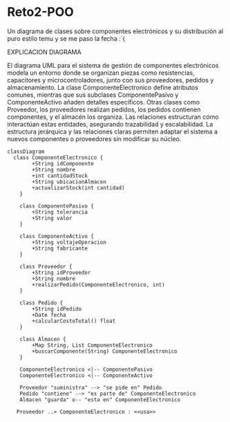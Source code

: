 # Reto2-POO
Un diagrama de clases sobre componentes electrónicos y su distribución al puro estilo temu y se me paso la fecha :´(

EXPLICACION DIAGRAMA

El diagrama UML para el sistema de gestión de componentes electrónicos modela un entorno donde se organizan piezas como resistencias, capacitores y microcontroladores, junto con sus proveedores, pedidos y almacenamiento. La clase ComponenteElectronico define atributos comunes, mientras que sus subclases ComponentePasivo y ComponenteActivo añaden detalles específicos. Otras clases como Proveedor, los proveedores realizan pedidos, los pedidos contienen componentes, y el almacén los organiza. Las relaciones estructuran cómo interactúan estas entidades, asegurando trazabilidad y escalabilidad. La estructura jerárquica y las relaciones claras permiten adaptar el sistema a nuevos componentes o proveedores sin modificar su núcleo.


```mermaid
classDiagram
  class ComponenteElectronico {
        +String idComponente
        +String nombre
        +int cantidadStock
        +String ubicacionAlmacen
        +actualizarStock(int cantidad)
    }

    class ComponentePasivo {
        +String tolerancia
        +String valor
    }

    class ComponenteActivo {
        +String voltajeOperacion
        +String fabricante
    }

    class Proveedor {
        +String idProveedor
        +String nombre
        +realizarPedido(ComponenteElectronico, int)
    }

    class Pedido {
        +String idPedido
        +Date fecha
        +calcularCostoTotal() float
    }

    class Almacen {
        +Map String, List ComponenteElectronico
        +buscarComponente(String) ComponenteElectronico
    }

    ComponenteElectronico <|-- ComponentePasivo
    ComponenteElectronico <|-- ComponenteActivo

    Proveedor "suministra" --> "se pide en" Pedido
    Pedido "contiene" --> "es parte de" ComponenteElectronico
    Almacen "guarda" o-- "esta en" ComponenteElectronico

   Proveedor ..> ComponenteElectronico : <<usa>>
```
